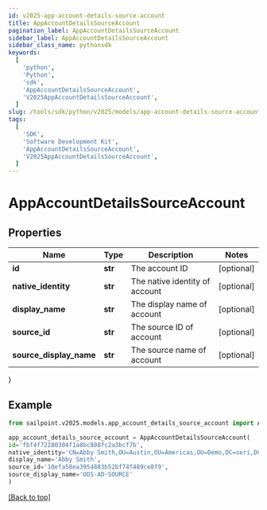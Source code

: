 ```yaml
---
id: v2025-app-account-details-source-account
title: AppAccountDetailsSourceAccount
pagination_label: AppAccountDetailsSourceAccount
sidebar_label: AppAccountDetailsSourceAccount
sidebar_class_name: pythonsdk
keywords:
  [
    'python',
    'Python',
    'sdk',
    'AppAccountDetailsSourceAccount',
    'V2025AppAccountDetailsSourceAccount',
  ]
slug: /tools/sdk/python/v2025/models/app-account-details-source-account
tags:
  [
    'SDK',
    'Software Development Kit',
    'AppAccountDetailsSourceAccount',
    'V2025AppAccountDetailsSourceAccount',
  ]
---
```


# AppAccountDetailsSourceAccount

## Properties

| Name | Type | Description | Notes |
| --- | --- | --- | --- |
| **id** | **str** | The account ID | [optional] |
| **native_identity** | **str** | The native identity of account | [optional] |
| **display_name** | **str** | The display name of account | [optional] |
| **source_id** | **str** | The source ID of account | [optional] |
| **source_display_name** | **str** | The source name of account | [optional] |

}

## Example

```python
from sailpoint.v2025.models.app_account_details_source_account import AppAccountDetailsSourceAccount

app_account_details_source_account = AppAccountDetailsSourceAccount(
id='fbf4f72280304f1a8bc808fc2a3bcf7b',
native_identity='CN=Abby Smith,OU=Austin,OU=Americas,OU=Demo,DC=seri,DC=acme,DC=com',
display_name='Abby Smith',
source_id='10efa58ea3954883b52bf74f489ce8f9',
source_display_name='ODS-AD-SOURCE'
)

```

[[Back to top]](#)
